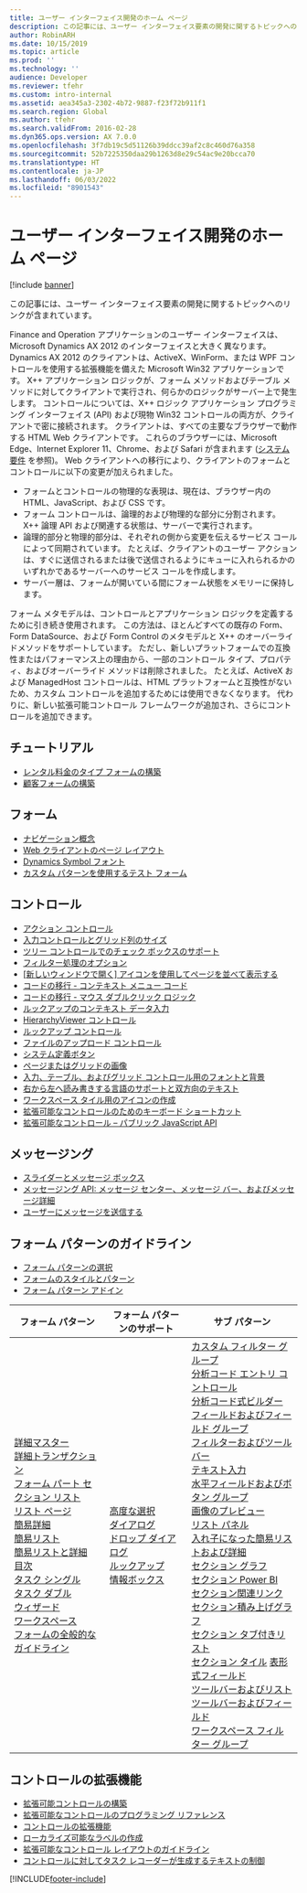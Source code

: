 ```yaml
---
title: ユーザー インターフェイス開発のホーム ページ
description: この記事には、ユーザー インターフェイス要素の開発に関するトピックへのリンクが含まれています。
author: RobinARH
ms.date: 10/15/2019
ms.topic: article
ms.prod: ''
ms.technology: ''
audience: Developer
ms.reviewer: tfehr
ms.custom: intro-internal
ms.assetid: aea345a3-2302-4b72-9887-f23f72b911f1
ms.search.region: Global
ms.author: tfehr
ms.search.validFrom: 2016-02-28
ms.dyn365.ops.version: AX 7.0.0
ms.openlocfilehash: 3f7db19c5d51126b39ddcc39af2c8c460d76a358
ms.sourcegitcommit: 52b7225350daa29b1263d8e29c54ac9e20bcca70
ms.translationtype: HT
ms.contentlocale: ja-JP
ms.lasthandoff: 06/03/2022
ms.locfileid: "8901543"
---
```

# <a name="user-interface-development-home-page"></a>ユーザー インターフェイス開発のホーム ページ

[!include [banner](../includes/banner.md)]

この記事には、ユーザー インターフェイス要素の開発に関するトピックへのリンクが含まれています。

Finance and Operation アプリケーションのユーザー インターフェイスは、 Microsoft Dynamics AX 2012 のインターフェイスと大きく異なります。 Dynamics AX 2012 のクライアントは、ActiveX、WinForm、または WPF コントロールを使用する拡張機能を備えた Microsoft Win32 アプリケーションです。 X++ アプリケーション ロジックが、フォーム メソッドおよびテーブル メソッドに対してクライアントで実行され、何らかのロジックがサーバー上で発生します。 コントロールについては、X++ ロジック アプリケーション プログラミング インターフェイス (API) および現物 Win32 コントロールの両方が、クライアントで密に接続されます。 クライアントは、すべての主要なブラウザーで動作する HTML Web クライアントです。 これらのブラウザーには、Microsoft Edge、Internet Explorer 11、Chrome、および Safari が含まれます ([システム要件](../../fin-ops/get-started/system-requirements.md) を参照)。 Web クライアントへの移行により、クライアントのフォームとコントロールに以下の変更が加えられました。

-   フォームとコントロールの物理的な表現は、現在は、ブラウザー内の HTML、JavaScript、および CSS です。
-   フォーム コントロールは、論理的および物理的な部分に分割されます。 X++ 論理 API および関連する状態は、サーバーで実行されます。
-   論理的部分と物理的部分は、それぞれの側から変更を伝えるサービス コールによって同期されています。 たとえば、クライアントのユーザー アクションは、すぐに送信されるまたは後で送信されるようにキューに入れられるかのいずれかであるサーバーへのサービス コールを作成します。
-   サーバー層は、フォームが開いている間にフォーム状態をメモリーに保持します。

フォーム メタモデルは、コントロールとアプリケーション ロジックを定義するために引き続き使用されます。 この方法は、ほとんどすべての既存の Form、Form DataSource、および Form Control のメタモデルと X++ のオーバーライドメソッドをサポートしています。 ただし、新しいプラットフォームでの互換性またはパフォーマンス上の理由から、一部のコントロール タイプ、プロパティ、およびオーバーライド メソッドは削除されました。 たとえば、ActiveX および ManagedHost コントロールは、HTML プラットフォームと互換性がないため、カスタム コントロールを追加するためには使用できなくなります。 代わりに、新しい拡張可能コントロール フレームワークが追加され、さらにコントロールを追加できます。

## <a name="tutorials"></a>チュートリアル
-   [レンタル料金のタイプ フォームの構築](build-rental-charge-type-form.md)
-   [顧客フォームの構築](build-customer-form.md)

## <a name="forms"></a>フォーム
-   [ナビゲーション概念](page-navigation.md)
-   [Web クライアントのページ レイアウト](page-layout.md)
-   [Dynamics Symbol フォント](symbol-font.md)
-   [カスタム パターンを使用するテスト フォーム](testing-forms-custom-patterns.md)

## <a name="controls"></a>コントロール
-   [アクション コントロール](action-controls.md)
-   [入力コントロールとグリッド列のサイズ](sizing-input-controls-grid-columns.md)
-   [ツリー コントロールでのチェック ボックスのサポート](check-box-tree-controls.md)
-   [フィルター処理のオプション](filtering.md)
-   [[新しいウィンドウで開く] アイコンを使用してページを並べて表示する](../../fin-ops/get-started/display-pages-side-by-side.md)
-   [コードの移行 - コンテキスト メニュー コード](../migration-upgrade/code-migration-context-menus.md)
-   [コードの移行 - マウス ダブルクリック ロジック](../migration-upgrade/code-migration-double-click.md)
-   [ルックアップのコンテキスト データ入力](contextual-data-entry-lookups.md)
-   [HierarchyViewer コントロール](hierarchy-viewer-control.md)
-   [ルックアップ コントロール](lookups-controls.md)
-   [ファイルのアップロード コントロール](file-upload-control.md)
-   [システム定義ボタン](system-defined-buttons.md)
-   [ページまたはグリッドの画像](images-form-grid.md)
-   [入力、テーブル、およびグリッド コントロール用のフォントと背景](specify-color-font-background-controls.md)
-   [右から左へ読み書きする言語のサポートと双方向のテキスト](bidirectional-support.md)
-   [ワークスペース タイル用のアイコンの作成](create-icons-workspace-tiles.md)
-   [拡張可能なコントロールのためのキーボード ショートカット](keyboard-shortcuts-controls.md)
-   [拡張可能なコントロール – パブリック JavaScript API](public-javascript-apis.md)

## <a name="messaging"></a>メッセージング
-   [スライダーとメッセージ ボックス](slider-messagebox.md)
-   [メッセージング API: メッセージ センター、メッセージ バー、およびメッセージ詳細](messaging-api-center-bar-details.md)
-   [ユーザーにメッセージを送信する](messaging-user.md)

## <a name="form-pattern-guidelines"></a>フォーム パターンのガイドライン
-   [フォーム パターンの選択](select-form-pattern.md)
-   [フォームのスタイルとパターン](form-styles-patterns.md)
-   [フォーム パターン アドイン](form-pattern-add-ins.md)

| フォーム パターン     | フォーム パターンのサポート       | サブ パターン      |
|---|---|---|
| [詳細マスター](details-master-form-pattern.md)<br>[詳細トランザクション](details-transaction-form-pattern.md)<br>[フォーム パート セクション リスト](section-list-form-pattern.md)<br>[リスト ページ](list-page-form-pattern.md)<br>[簡易詳細](simple-details-form-pattern.md)<br>[簡易リスト](simple-list-form-pattern.md)<br>[簡易リストと詳細](simple-list-details-form-pattern.md)<br>[目次](table-of-contents-form-pattern.md)<br>[タスク シングル](task-single-form-pattern.md)<br>[タスク ダブル](task-double-form-pattern.md)<br>[ウィザード](wizard-form-pattern.md)<br>[ワークスペース](workspace-form-pattern.md)<br>[フォームの全般的なガイドライン](general-form-guidelines.md) | [高度な選択](advanced-selection-form-pattern.md)<br>[ダイアログ](dialog-form-pattern.md)<br>[ドロップ ダイアログ](drop-dialog-form-pattern.md)<br>[ルックアップ](lookup-form-pattern.md)<br>[情報ボックス](factbox-form-patterns.md) | [カスタム フィルター グループ](custom-filter-group-subpattern.md)<br>[分析コード エントリ コントロール](../financial/dimension-entry-control-subpattern.md)<br>[分析コード式ビルダー](../financial/dimension-expression-builder-subpattern.md)<br>[フィールドおよびフィールド グループ](fields-field-groups-subpattern.md)<br>[フィルターおよびツールバー](filters-toolbar-subpattern.md)<br>[テキスト入力](fill-text-subpattern.md)<br>[水平フィールドおよびボタン グループ](horizontal-fields-buttons-group-subpattern.md)<br>[画像のプレビュー](image-preview-subpattern.md)<br>[リスト パネル](list-panel-subpattern.md)<br>[入れ子になった簡易リストおよび詳細](nested-simple-list-details-subpattern.md)<br>[セクション グラフ](section-chart-form-pattern.md)<br>[セクション Power BI](section-powerbi-subpattern.md)<br>[セクション関連リンク](section-related-links-subpattern.md)<br>[セクション積み上げグラフ](section-stacked-chart-subpattern.md)<br>[セクション タブ付きリスト](section-tabbed-list-subpattern.md)<br>[セクション タイル](section-tiles-subpattern.md) [表形式フィールド](tabular-fields-subpattern.md)<br>[ツールバーおよびリスト](toolbar-list-subpattern.md)<br>[ツールバーおよびフィールド](toolbar-fields-subpattern.md)<br>[ワークスペース フィルター グループ](workspace-filter-group-subpattern.md) |

## <a name="control-extensibility"></a>コントロールの拡張機能
-   [拡張可能コントロールの構築](build-extensible-control.md)
-   [拡張可能なコントロールのプログラミング リファレンス](extensible-control-programming-reference.md)
-   [コントロールの拡張機能](control-extensibility.md)
-   [ローカライズ可能なラベルの作成](create-localizable-labels-client.md)
-   [拡張可能なコントロール レイアウトのガイドライン](extensible-controls-layout.md)
-   [コントロールに対してタスク レコーダーが生成するテキストの制御](task-recorder-control-text.md)








[!INCLUDE[footer-include](../../../includes/footer-banner.md)]